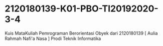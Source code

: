 # 2120180139-K01-PBO-TI20192020-3-4
Kuis MataKuliah Pemrograman Berorientasi Obyek dari 2120180139 [ Aulia Rahmah Nafi'a Nasa ] Prodi Teknik Informatika
